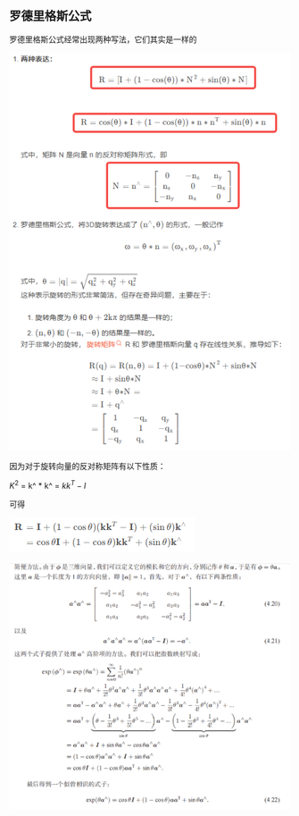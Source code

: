 
## 罗德里格斯公式

罗德里格斯公式经常出现两种写法，它们其实是一样的

![alt text](image.png)

因为对于旋转向量的反对称矩阵有以下性质：

$K^2$ = k^ * k^ = $k k^{T}-I$

可得

![alt text](image-2.png)

![alt text](image-1.png)
